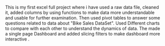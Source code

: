 This is my first excel full project where i have used a raw data file, cleaned it, added columns by using functions to make data more understandable and usable for further examination. 
Then used pivot tables to answer some questions related to data about "Bike Sales DataSet". 
Used Different charts to compare with each other to understand the dynamics of data.
The made a single page Dashboard and added slicing filters to make dashboard more interactive .
